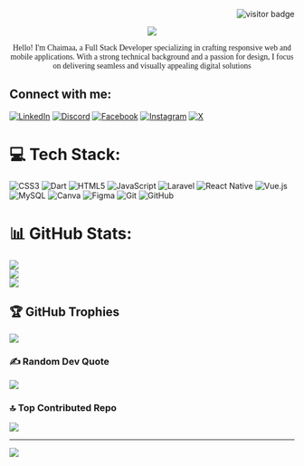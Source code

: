 <p align="right">
  <img src="https://visitor-badge.laobi.icu/badge?page_id=ChaimaaChouhaibi.ChaimaaChouhaibi" alt="visitor badge" />
</p>


<div align="center">
  <img src="https://readme-typing-svg.herokuapp.com?font=Playfair+Display&weight=500&color=213555&size=24&lines=Hi+!,+I'm+Chaimaa+Chouhaibi;I'm+a+Web+Developer;I'm+a+Mobile+App+Developer;Glad+to+have+you+here+!" />
</div>

<p align="center" style="font-family: 'Times New Roman', Times, serif;">
  Hello! I'm Chaimaa, a Full Stack Developer specializing in crafting responsive web and mobile applications. With a strong technical background and a passion for design, I focus on delivering seamless and visually appealing digital solutions</p>


## Connect with me:
 [![LinkedIn](https://img.shields.io/badge/LinkedIn-%230077B5.svg?logo=linkedin&logoColor=white)](https://linkedin.com/in/https://www.linkedin.com/in/chaimaa-chouhaibi-40712030a/) [![Discord](https://img.shields.io/badge/Discord-%237289DA.svg?logo=discord&logoColor=white)](https://discord.gg/chaimaachouhaibi) [![Facebook](https://img.shields.io/badge/Facebook-%231877F2.svg?logo=Facebook&logoColor=white)](https://facebook.com/https://web.facebook.com/chaimaa.ell.3511?locale=fr_FR) [![Instagram](https://img.shields.io/badge/Instagram-%23E4405F.svg?logo=Instagram&logoColor=white)](https://instagram.com/https://www.instagram.com/chaimaa_chouhaibi/) [![X](https://img.shields.io/badge/X-black.svg?logo=X&logoColor=white)](https://x.com/@chouhaibi1) 

# 💻 Tech Stack:
![CSS3](https://img.shields.io/badge/css3-%231572B6.svg?style=flat&logo=css3&logoColor=white) ![Dart](https://img.shields.io/badge/dart-%230175C2.svg?style=flat&logo=dart&logoColor=white) ![HTML5](https://img.shields.io/badge/html5-%23E34F26.svg?style=flat&logo=html5&logoColor=white) ![JavaScript](https://img.shields.io/badge/javascript-%23323330.svg?style=flat&logo=javascript&logoColor=%23F7DF1E) ![Laravel](https://img.shields.io/badge/laravel-%23FF2D20.svg?style=flat&logo=laravel&logoColor=white) ![React Native](https://img.shields.io/badge/react_native-%2320232a.svg?style=flat&logo=react&logoColor=%2361DAFB) ![Vue.js](https://img.shields.io/badge/vue.js-%2335495e.svg?style=flat&logo=vuedotjs&logoColor=%234FC08D) ![MySQL](https://img.shields.io/badge/mysql-4479A1.svg?style=flat&logo=mysql&logoColor=white) ![Canva](https://img.shields.io/badge/Canva-%2300C4CC.svg?style=flat&logo=Canva&logoColor=white) ![Figma](https://img.shields.io/badge/figma-%23F24E1E.svg?style=flat&logo=figma&logoColor=white) ![Git](https://img.shields.io/badge/git-%23F05033.svg?style=flat&logo=git&logoColor=white) ![GitHub](https://img.shields.io/badge/github-%23121011.svg?style=flat&logo=github&logoColor=white)
# 📊 GitHub Stats:
![](https://github-readme-stats.vercel.app/api?username=ChaimaaChouhaibi&theme=holi&hide_border=true&include_all_commits=false&count_private=false)<br/>
![](https://github-readme-streak-stats.herokuapp.com/?user=ChaimaaChouhaibi&theme=holi&hide_border=true)<br/>
![](https://github-readme-stats.vercel.app/api/top-langs/?username=ChaimaaChouhaibi&theme=holi&hide_border=true&include_all_commits=false&count_private=false&layout=compact)

## 🏆 GitHub Trophies
![](https://github-profile-trophy.vercel.app/?username=ChaimaaChouhaibi&theme=blue_navy&no-frame=false&no-bg=true&margin-w=4)

### ✍️ Random Dev Quote
![](https://quotes-github-readme.vercel.app/api?type=horizontal&theme=light)

### 🔝 Top Contributed Repo
![](https://github-contributor-stats.vercel.app/api?username=ChaimaaChouhaibi&limit=5&theme=holi&combine_all_yearly_contributions=true)

---
[![](https://visitcount.itsvg.in/api?id=ChaimaaChouhaibi&icon=7&color=1)](https://visitcount.itsvg.in)

<!-- Proudly created with GPRM ( https://gprm.itsvg.in ) -->


